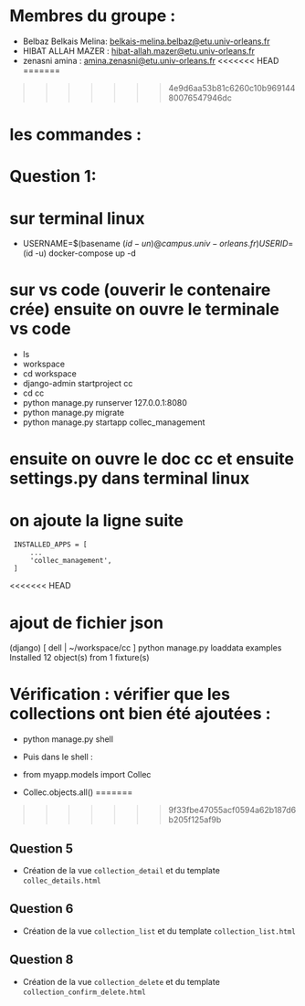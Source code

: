 # Membres du groupe :
- Belbaz Belkais Melina: belkais-melina.belbaz@etu.univ-orleans.fr
- HIBAT ALLAH MAZER : hibat-allah.mazer@etu.univ-orleans.fr
- zenasni amina : amina.zenasni@etu.univ-orleans.fr
<<<<<<< HEAD
=======


>>>>>>> 4e9d6aa53b81c6260c10b96914480076547946dc
# les commandes :
# Question 1:
# sur terminal linux
- USERNAME=$(basename $(id -un) @campus.univ-orleans.fr) USERID=$(id -u) docker-compose up -d
# sur vs code (ouverir le contenaire crée) ensuite on ouvre le terminale vs code
- ls
- workspace
- cd workspace
- django-admin startproject cc
- cd cc
- python manage.py runserver 127.0.0.1:8080
- python manage.py migrate
- python manage.py startapp collec_management
# ensuite on ouvre le doc cc et ensuite settings.py dans terminal linux
# on ajoute la ligne suite 
     INSTALLED_APPS = [
         ...
         'collec_management',
     ]
<<<<<<< HEAD
# ajout de fichier json 
(django) [ dell | ~/workspace/cc ] python manage.py loaddata examples
Installed 12 object(s) from 1 fixture(s)
# Vérification : vérifier que les collections ont bien été ajoutées :

- python manage.py shell
- Puis dans le shell :

- from myapp.models import Collec
- Collec.objects.all()
=======
>>>>>>> 9f33fbe47055acf0594a62b187d6b205f125af9b

## Question 5
- Création de la vue `collection_detail` et du template `collec_details.html`

## Question 6
- Création de la vue `collection_list` et du template `collection_list.html`
## Question 8
- Création de la vue `collection_delete` et du template `collection_confirm_delete.html`


